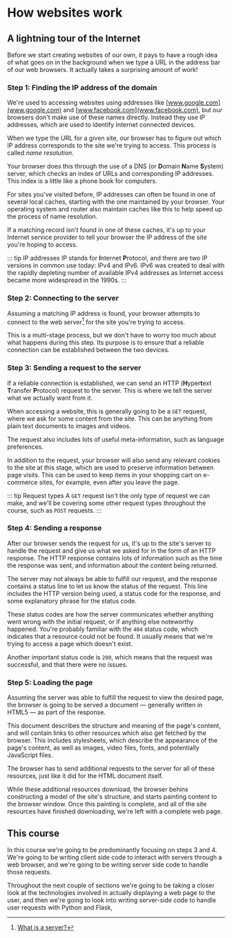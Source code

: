 # How websites work

## A lightning tour of the Internet

Before we start creating websites of our own, it pays to have a rough idea of what goes on in the background when we type a URL in the address bar of our web browsers. It actually takes a surprising amount of work!

### Step 1: Finding the IP address of the domain

We're used to accessing websites using addresses like [www.google.com](www.google.com) and [www.facebook.com](www.facebook.com), but our browsers don't make use of these names directly. Instead they use IP addresses, which are used to identify Internet connected devices.

When we type the URL for a given site, our browser has to figure out which IP address corresponds to the site we're trying to access. This process is called *name resolution*.

Your browser does this through the use of a DNS (or **D**omain **N**ame **S**ystem) server, which checks an index of URLs and corresponding IP addresses. This index is a little like a phone book for computers.

For sites you've visited before, IP addresses can often be found in one of several local caches, starting with the one maintained by your browser. Your operating system and router also maintain caches like this to help speed up the process of name resolution.

If a matching record isn't found in one of these caches, it's up to your Internet service provider to tell your browser the IP address of the site you're hoping to access.

::: tip IP addresses
IP stands for **I**nternet **P**rotocol, and there are two IP versions in common use today: IPv4 and IPv6. IPv6 was created to deal with the rapidly depleting number of available IPv4 addresses as Internet access became more widespread in the 1990s.
:::

### Step 2: Connecting to the server

Assuming a matching IP address is found, your browser attempts to connect to the web server[^server] for the site you're trying to access.

This is a multi-stage process, but we don't have to worry too much about what happens during this step. Its purpose is to ensure that a reliable connection can be established between the two devices.

### Step 3: Sending a request to the server

If a reliable connection is established, we can send an HTTP (**H**yper**t**ext **T**ransfer **P**rotocol) request to the server. This is where we tell the server what we actually want from it.

When accessing a website, this is generally going to be a `GET` request, where we ask for some content from the site. This can be anything from plain text documents to images and videos.

The request also includes lots of useful meta-information, such as language preferences.

In addition to the request, your browser will also send any relevant cookies to the site at this stage, which are used to preserve information between page visits. This can be used to keep items in your shopping cart on e-commerce sites, for example, even after you leave the page.

::: tip Request types
A `GET` request isn't the only type of request we can make, and we'll be covering some other request types throughout the course, such as `POST` requests.
:::

### Step 4: Sending a response

After our browser sends the request for us, it's up to the site's server to handle the request and give us what we asked for in the form of an HTTP response. The HTTP response contains lots of information such as the time the response was sent, and information about the content being returned.

The server may not always be able to fulfill our request, and the response contains a status line to let us know the status of the request. This line includes the HTTP version being used, a status code for the response, and some explanatory phrase for the status code.

These status codes are how the server communicates whether anything went wrong with the initial request, or if anything else noteworthy happened. You're probably familiar with the `404` status code, which indicates that a resource could not be found. It usually means that we're trying to access a page which doesn't exist.

Another important status code is `200`, which means that the request was successful, and that there were no issues.

### Step 5: Loading the page

Assuming the server was able to fulfill the request to view the desired page, the browser is going to be served a document &mdash; generally written in HTML5 &mdash; as part of the response.

This document describes the structure and meaning of the page's content, and will contain links to other resources which also get fetched by the browser. This includes stylesheets, which describe the appearance of the page's content, as well as images, video files, fonts, and potentially JavaScript files.

The browser has to send additional requests to the server for all of these resources, just like it did for the HTML document itself.

While these additional resources download, the browser behins constructing a model of the site's structure, and starts painting content to the browser window. Once this painting is complete, and all of the site resources have finished downloading, we're left with a complete web page.

## This course

In this course we're going to be predominantly focusing on steps 3 and 4. We're going to be writing client side code to interact with servers through a web browser, and we're going to be writing server side code to handle those requests.

Throughout the next couple of sections we're going to be taking a closer look at the technologies involved in actually displaying a web page to the user, and then we're going to look into writing server-side code to handle user requests with Python and Flask,

[^server]: [What is a server?](https://www.techopedia.com/definition/2282/server)
